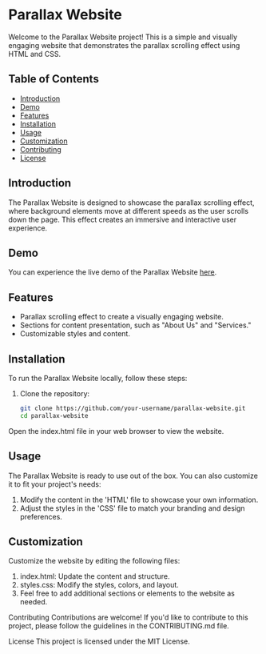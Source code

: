 # Parallax Website

Welcome to the Parallax Website project! This is a simple and visually engaging website that demonstrates the parallax scrolling effect using HTML and CSS.

## Table of Contents

- [Introduction](#introduction)
- [Demo](#demo)
- [Features](#features)
- [Installation](#installation)
- [Usage](#usage)
- [Customization](#customization)
- [Contributing](#contributing)
- [License](#license)

## Introduction

The Parallax Website is designed to showcase the parallax scrolling effect, where background elements move at different speeds as the user scrolls down the page. This effect creates an immersive and interactive user experience.

## Demo

You can experience the live demo of the Parallax Website [here](https://chimerical-platypus-eb4447.netlify.app/).

## Features

- Parallax scrolling effect to create a visually engaging website.
- Sections for content presentation, such as "About Us" and "Services."
- Customizable styles and content.

## Installation

To run the Parallax Website locally, follow these steps:

1. Clone the repository:

   ```bash
   git clone https://github.com/your-username/parallax-website.git
   cd parallax-website

Open the index.html file in your web browser to view the website.

## Usage
The Parallax Website is ready to use out of the box. You can also customize it to fit your project's needs:

1. Modify the content in the 'HTML' file to showcase your own information.
2. Adjust the styles in the 'CSS' file to match your branding and design preferences.

## Customization
Customize the website by editing the following files:

1. index.html: Update the content and structure.
2. styles.css: Modify the styles, colors, and layout.
3. Feel free to add additional sections or elements to the website as needed.

Contributing
Contributions are welcome! If you'd like to contribute to this project, please follow the guidelines in the CONTRIBUTING.md file.

License
This project is licensed under the MIT License.
